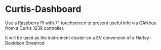 # Curtis-Dashboard
Use a Raspberry Pi with 7" touchscreen to present useful info via CANbus from a Curtis 1239 controller.

It will be used as the instrument cluster on a EV conversion of a Harley-Davidson Streetrod

